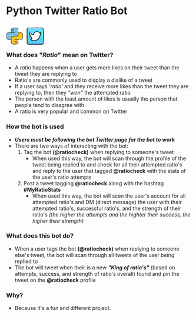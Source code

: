 #  Python Twitter **Ratio** Bot 
<img align="left" alt="javascript logo" width="46px" style='padding: 10px 10px 0 0' src="icons/python.png" />
<img align="left" alt="javascript logo" width="46px" style='padding: 10px 10px 0 0' src="icons/twitter.png" />
<br>
<br>
<br>

### **What does "*Ratio*" mean on Twitter?**
- A *ratio* happens when a user gets more likes on their tweet than the tweet they are replying to 
- Ratio's are commonly used to display a dislike of a tweet
- If a user says *'ratio'* and they receive more likes than the tweet they are replying to, then they *"won"* the attempted ratio
- The person with the least amount of likes is usually the person that people tend to disagree with
- A ratio is very popular and common on Twitter

### **How the bot is used**
- ***Users must be following the bot Twitter page for the bot to work***
- There are two ways of interacting with the bot: 
    1. Tag the bot **(@ratiocheck)** when replying to someone's tweet
        - When used this way, the bot will scan through the profile of the tweet being replied to and check for all their attempted ratio's and reply to the user that tagged **@ratiocheck** with the stats of the user's ratio attempts
    2. Post a tweet tagging **@ratiocheck** along with the hashtag **#MyRatioStats**
        - When used this way, the bot will scan the user's account for all attempted ratio's and DM (direct message) the user with their attempted ratio's, successful ratio's, and the strength of their ratio's *(the higher the attempts and the highter their success, the higher their strength)*

### **What does this bot do?**
- When a user tags the bot **(@ratiocheck)** when replying to someone else's tweet, the bot will scan through all tweets of the user being replied to
- The bot will tweet when their is a new ***"King of ratio's"*** (based on attempts, success, and strength of ratio's overall) found and pin the tweet on the **@ratiocheck** profile

### **Why?**
- Because it's a fun and different project.
